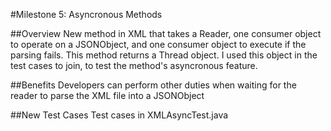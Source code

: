 #Milestone 5: Asyncronous Methods

##Overview
New method in XML that takes a Reader, one consumer object to operate on a JSONObject, and one consumer object to execute if the parsing fails.
This method returns a Thread object. I used this object in the test cases to join, to test the method's asyncronous feature.

##Benefits
Developers can perform other duties when waiting for the reader to parse the XML file into a JSONObject

##New Test Cases
Test cases in XMLAsyncTest.java